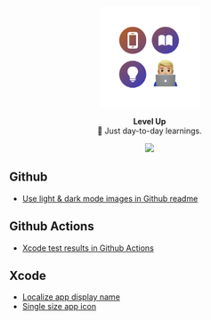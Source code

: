 <p align="center">
   <img width="180" src=".github/assets/icon-readme@2x.png" alt="Level-Up">
</p>
<p align="center">
   <strong>Level Up</strong><BR>
   🧠 Just day-to-day learnings.
</p>
<p align="center">
   <a href="https://www.twitter.com/wouterwisse" target="_blank">
      <img src="https://img.shields.io/badge/Contact%20-@wouterwisse-blue.svg">
   </a>
</p>

## Github
- [Use light & dark mode images in Github readme](/github/light-dark-mode-images)

## Github Actions
- [Xcode test results in Github Actions](/github/actions-xcode-test-results)

## Xcode
- [Localize app display name](/xcode/localize-app-name)
- [Single size app icon](/xcode/single-size-app-icon)
